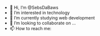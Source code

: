 - 👋 Hi, I’m @SebsDaBaws
- 👀 I’m interested in technology
- 🌱 I’m currently studying web development
- 💞️ I’m looking to collaborate on ...
- 📫 How to reach me:

<!---
SebsDaBaws/SebsDaBaws is a ✨ special ✨ repository because its `README.md` (this file) appears on your GitHub profile.
You can click the Preview link to take a look at your changes.
--->

